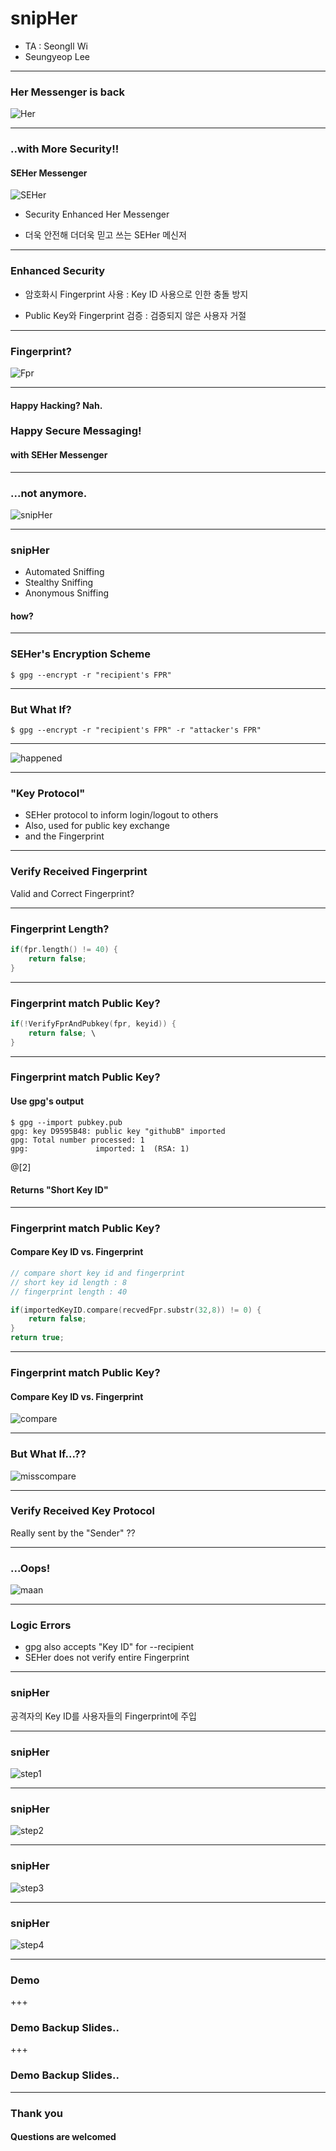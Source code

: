# snipHer

- TA : SeongIl Wi
- Seungyeop Lee

---

### Her Messenger is back
![Her](image/Her.jpg)

---

### ..with More Security!!
#### SEHer Messenger

![SEHer](image/SEHer.jpg)

- Security Enhanced Her Messenger

- 더욱 안전해 더더욱 믿고 쓰는 SEHer 메신저

---

### Enhanced Security

- 암호화시 Fingerprint 사용 : Key ID 사용으로 인한 충돌 방지

- Public Key와 Fingerprint 검증 : 검증되지 않은 사용자 거절

---

### Fingerprint?

![Fpr](image/fingerprint.jpg)

---

#### Happy Hacking? Nah.
### Happy Secure Messaging!
#### with SEHer Messenger

---

### ...not anymore.
![snipHer](image/snipHer.jpg)

---

### snipHer
- Automated Sniffing
- Stealthy Sniffing
- Anonymous Sniffing

#### how?

---

### SEHer's Encryption Scheme

```
$ gpg --encrypt -r "recipient's FPR"
```
---

### But What If?
```
$ gpg --encrypt -r "recipient's FPR" -r "attacker's FPR"
```

---

![happened](image/happen.png)

---

### "Key Protocol"

- SEHer protocol to inform login/logout to others
- Also, used for public key exchange
- and the Fingerprint

---

### Verify Received Fingerprint

Valid and Correct Fingerprint?

---

### Fingerprint Length?

```c++
if(fpr.length() != 40) {
	return false;
}
```

---

### Fingerprint match Public Key?

```c++
if(!VerifyFprAndPubkey(fpr, keyid)) {
    return false; \
}
```

---

### Fingerprint match Public Key?
<div style="text-align:left;">
<h4> Use gpg's output</h4>
</div>

```shell
$ gpg --import pubkey.pub
gpg: key D9595B48: public key "githubB" imported
gpg: Total number processed: 1
gpg:               imported: 1  (RSA: 1)
```

@[2]
#### Returns "Short Key ID"

---

### Fingerprint match Public Key?
<div style="text-align:left;">
<h4> Compare Key ID vs. Fingerprint</h4>
</div>

```c++
// compare short key id and fingerprint
// short key id length : 8
// fingerprint length : 40

if(importedKeyID.compare(recvedFpr.substr(32,8)) != 0) {
	return false;
}
return true;
```

---

### Fingerprint match Public Key?
<div style="text-align:left;">
<h4>Compare Key ID vs. Fingerprint</h4>
</div>

![compare](image/compare.jpg)

---

### But What If...??

![misscompare](image/misscompare.jpg)

---

### Verify Received Key Protocol

Really sent by the "Sender" ??

---

### ...Oops!

![maan](image/maan.png)

---

### Logic Errors

- gpg also accepts "Key ID" for --recipient
- SEHer does not verify entire Fingerprint

---

### snipHer

공격자의 Key ID를 사용자들의 Fingerprint에 주입

---

### snipHer

![step1](image/step1.png)

---

### snipHer

![step2](image/step2.png)

---

### snipHer

![step3](image/step3.png)

---

### snipHer

![step4](image/step4.png)

---

### Demo


+++

### Demo Backup Slides..

+++

### Demo Backup Slides..

---

### Thank you

#### Questions are welcomed

